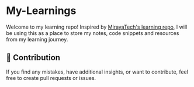 # My-Learnings
Welcome to my learning repo! Inspired by [MirayaTech's learning repo](https://github.com/mirayatech/learnings-repository/tree/main), I will be using this as a place to store my notes, code snippets and resources from my learning journey.

## 🤝 Contribution

If you find any mistakes, have additional insights, or want to contribute, feel free to create pull requests or issues.

#

